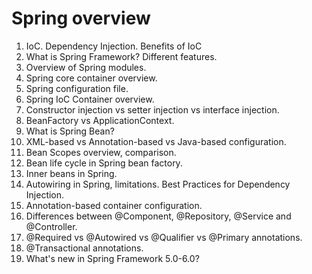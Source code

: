 # Spring overview
1.	IoC. Dependency Injection. Benefits of IoC
2.	What is Spring Framework? Different features.
3.	Overview of Spring modules.
4.	Spring core container overview.
5.	Spring configuration file.
6.	Spring IoC Container overview.
7.	Constructor injection vs setter injection vs interface injection.
8.	BeanFactory vs ApplicationContext.
9.	What is Spring Bean?
10.	XML-based vs Annotation-based vs Java-based configuration.
11.	Bean Scopes overview, comparison.
12.	Bean life cycle in Spring bean factory.
13.	Inner beans in Spring.
14.	Autowiring in Spring, limitations. Best Practices for Dependency Injection.
15.	Annotation-based container configuration.
16.	Differences between @Component, @Repository, @Service and @Controller.
17.	@Required vs @Autowired vs @Qualifier vs @Primary annotations.
18.	@Transactional annotations.
19.	What's new in Spring Framework 5.0-6.0?